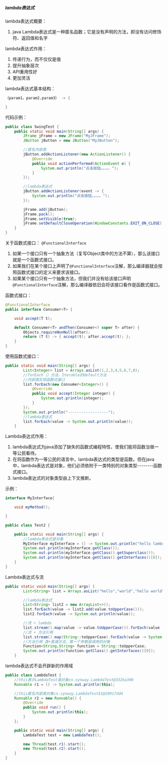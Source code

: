 ##### lambda表达式

lambda表达式概要：

1. java Lambda表达式是一种匿名函数；它是没有声明的方法，即没有访问修饰符、返回值和名字



lambda表达式作用：

1. 传递行为，而不仅仅是值
2. 提升抽象层次
3. API重用性好
4. 更加灵活



lambda表达式基本结构：

```java
（param1，param2,param3） -> {

}
```

代码示例：

```java
public class SwingTest {
    public static void main(String[] args) {
        JFrame jFrame = new JFrame("MyJFrame");
        JButton jButton = new JButton("MyJButton");

        //匿名内部类
        jButton.addActionListener(new ActionListener() {
            @Override
            public void actionPerformed(ActionEvent e) {
                System.out.println("点击按钮。。。。。");
            }
        });

        //lambda表达式
        jButton.addActionListener(event -> {
            System.out.println("点击按钮。。。。。");
        });

        jFrame.add(jButton);
        jFrame.pack();
        jFrame.setVisible(true);
        jFrame.setDefaultCloseOperation(WindowConstants.EXIT_ON_CLOSE);
    }
}
```



关于函数式接口： `@FunctionalInterface`

1. 如果一个接口只有一个抽象方法（复写Object类中的方法不算），那么该接口就是一个函数式接口。
2. 如果我们在某个接口上声明了`@FunctionalInterface`注解，那么编译器就会按照函数式接口的定义来要求该接口。
3. 如果某个接口只有一个抽象方法，但我们并没有给该接口声明`@FunctionalInterface`注解，那么编译器依旧会将该接口看作是函数式接口。



函数式接口：

```java
@FunctionalInterface
public interface Consumer<T> {

    void accept(T t);

    default Consumer<T> andThen(Consumer<? super T> after) {
        Objects.requireNonNull(after);
        return (T t) -> { accept(t); after.accept(t); };
    }
}
```

使用函数式接口：

```java
public static void main(String[] args) {
        List<Integer> list = Arrays.asList(1,2,3,4,5,6,7,8);
        //forEach（）方法，Iterable的default方法
        //内部类实现函数式接口
        list.forEach(new Consumer<Integer>() {
            @Override
            public void accept(Integer integer) {
                System.out.println(integer);
            }
        });
        System.out.println("------------------");
        //lambda表达式
        list.forEach(value -> System.out.println(value));
    }
```



Lambda表达式作用：

1. lambda表达式为java添加了缺失的函数式编程特性，使我们能将函数当做一等公民看待。
2. 在将函数作为一等公民的语言中，lambda表达式的类型是函数。但在java中，lambda表达式是对象，他们必须依附于一类特别的对象类型--------函数式接口。
3. lambda表达式的对象类型由上下文推断。

示例：

```java
interface MyInterface{

    void myMethod();

}

public class Test2 {

    public static void main(String[] args) {
        //lambda表达式是对象
        MyInterface myInterface = () -> System.out.println("hello lambda");
        System.out.println(myInterface.getClass());
        System.out.println(myInterface.getClass().getSuperclass());
        System.out.println(myInterface.getClass().getInterfaces()[0]);
    }
}
```



Lambda表达式与流

```java
public static void main(String[] args) {
        List<String> list = Arrays.asList("hello","world","hello world");

        //lambda表达式
        List<String> list2 = new ArrayList<>();
        list.forEach(value -> list2.add(value.toUpperCase()));
        list2.forEach(value -> System.out.println(value));

        //流 + lambda
        list.stream().map(value -> value.toUpperCase()).forEach(value -> System.out.println(value));
        //流 + 方法引用
        list.stream().map(String::toUpperCase).forEach(value -> System.out.println(value));
        //方法引用 类+普通方法，第一个参数是调用的对象
        Function<String,String> function = String::toUpperCase;
        System.out.println(function.getClass().getInterfaces()[0]);
    }
```



lambda表达式不会开辟新的作用域

```java
public class LambdaTest {
    //this表示LambdaTest类对象cn.synway.LambdaTest@332ba300
    Runnable r1 = () -> System.out.println(this);

    //this匿名内部类对象cn.synway.LambdaTest$1@20917dd4
    Runnable r2 = new Runnable() {
        @Override
        public void run() {
            System.out.println(this);
        }
    };

    public static void main(String[] args) {
        LambdaTest test = new LambdaTest();

        new Thread(test.r1).start();
        new Thread(test.r2).start();
    }
}
```

